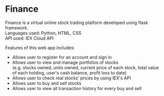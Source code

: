 # Finance #  
Finance is a virtual online stock trading platform developed using flask framework.  
Languages used: Python, HTML, CSS  
API used: IEX Cloud API  

Features of this web app includes:  
* Allows user to register for an account and sign in
* Allows user to view and manage portfolios of stocks  
  (e.g. stocks owned, units owned, current price of each stock, total value of each holding, user's cash balance, profit loss to date)
* Allows user to check real stocks' prices by using IEX's API
* Allows user to buy and sell stocks
* Allows user to view all transaction history for every buy and sell
